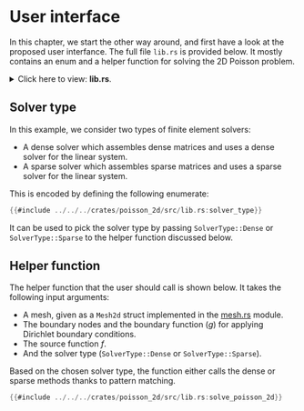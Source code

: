 # User interface

In this chapter, we start the other way around, and first have a look at the proposed user interfance. The full file `lib.rs` is provided below. It mostly contains an enum and a helper function for solving the 2D Poisson problem.

<details>
<summary>Click here to view: <b>lib.rs</b>.</summary>

```rust
{{#include ../../../crates/poisson_2d/src/lib.rs}}
```
</details>

## Solver type

In this example, we consider two types of finite element solvers:
- A dense solver which assembles dense matrices and uses a dense solver for the linear system.
- A sparse solver which assembles sparse matrices and uses a sparse solver for the linear system.

This is encoded by defining the following enumerate:

```rust
{{#include ../../../crates/poisson_2d/src/lib.rs:solver_type}}
```

It can be used to pick the solver type by passing `SolverType::Dense` or `SolverType::Sparse` to the helper function discussed below.

## Helper function

The helper function that the user should call is shown below. It takes the following input arguments:
- A mesh, given as a `Mesh2d` struct implemented in the [mesh.rs](mesh.md) module.
- The boundary nodes and the boundary function ($g$) for applying Dirichlet boundary conditions.
- The source function $f$.
- And the solver type (`SolverType::Dense` or `SolverType::Sparse`).

Based on the chosen solver type, the function either calls the dense or sparse methods thanks to pattern matching.

```rust
{{#include ../../../crates/poisson_2d/src/lib.rs:solve_poisson_2d}}
```